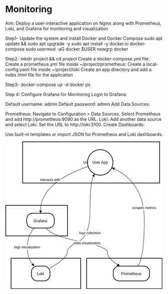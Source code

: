 # Monitoring
Aim: Deploy a user-interactive application on Nginx along with Prometheus, Loki, and Grafana for monitoring and visualization

Step1- Update the system and install Docker and Docker Compose
sudo apt update && sudo apt upgrade -y
sudo apt install -y docker.io docker-compose
sudo usermod -aG docker $USER
newgrp docker

Step2- 
mkdir project && cd project
Create a docker-compose.yml file:
Create a prometheus.yml file inside ~/project/prometheus:
Create a local-config.yaml file inside ~/project/loki
Create an app directory and add a index.html file for the application

Step3-
docker-compose up -d
docker ps

Step 4: Configure Grafana for Monitoring
Login to Grafana:

Default username: admin
Default password: admin
Add Data Sources:

Prometheus:
Navigate to Configuration > Data Sources.
Select Prometheus and add http://prometheus:9090 as the URL.
Loki:
Add another data source and select Loki.
Set the URL to http://loki:3100.
Create Dashboards:

Use built-in templates or import JSON for Prometheus and Loki dashboards.


![Alt Text](/Images/monitoring.png)
